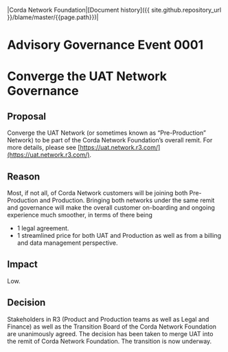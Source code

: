 |Corda Network Foundation|[Document history]({{ site.github.repository_url }}/blame/master/{{page.path}})|

Advisory Governance Event 0001
==============================

Converge the UAT Network Governance
===================================

Proposal
--------
Converge the UAT Network (or sometimes known as “Pre-Production” Network) to be part of the Corda Network Foundation’s 
overall remit. For more details, please see [https://uat.network.r3.com/](https://uat.network.r3.com/).

Reason
------
Most, if not all, of Corda Network customers will be joining both Pre-Production and Production. 
Bringing both networks under the same remit and governance will make the overall customer on-boarding and ongoing 
experience much smoother, in terms of there being 
* 1 legal agreement.
* 1 streamlined price for both UAT and Production as well as from a billing and data management perspective.

Impact
------
Low.

Decision
--------
Stakeholders in R3 (Product and Production teams as well as Legal and Finance) as well as the Transition Board of the 
Corda Network Foundation are unanimously agreed. The decision has been taken to merge UAT into the remit of Corda 
Network Foundation. The transition is now underway.
